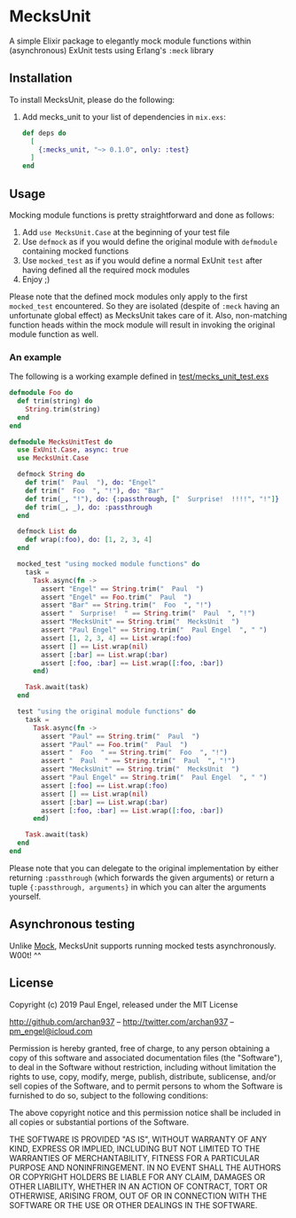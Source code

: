 # MecksUnit

A simple Elixir package to elegantly mock module functions within (asynchronous) ExUnit tests using Erlang's `:meck` library

## Installation

To install MecksUnit, please do the following:

  1. Add mecks_unit to your list of dependencies in `mix.exs`:

      ```elixir
      def deps do
        [
          {:mecks_unit, "~> 0.1.0", only: :test}
        ]
      end
      ```

## Usage

Mocking module functions is pretty straightforward and done as follows:

  1. Add `use MecksUnit.Case` at the beginning of your test file
  2. Use `defmock` as if you would define the original module with `defmodule` containing mocked functions
  3. Use `mocked_test` as if you would define a normal ExUnit `test` after having defined all the required mock modules
  4. Enjoy ;)

Please note that the defined mock modules only apply to the first `mocked_test` encountered.
So they are isolated (despite of `:meck` having an unfortunate global effect) as MecksUnit takes care of it.
Also, non-matching function heads within the mock module will result in invoking the original module function as well.

### An example

The following is a working example defined in [test/mecks_unit_test.exs](https://github.com/archan937/mecks_unit/blob/master/test/mecks_unit_test.exs)

  ```elixir
  defmodule Foo do
    def trim(string) do
      String.trim(string)
    end
  end

  defmodule MecksUnitTest do
    use ExUnit.Case, async: true
    use MecksUnit.Case

    defmock String do
      def trim("  Paul  "), do: "Engel"
      def trim("  Foo  ", "!"), do: "Bar"
      def trim(_, "!"), do: {:passthrough, ["  Surprise!  !!!!", "!"]}
      def trim(_, _), do: :passthrough
    end

    defmock List do
      def wrap(:foo), do: [1, 2, 3, 4]
    end

    mocked_test "using mocked module functions" do
      task =
        Task.async(fn ->
          assert "Engel" == String.trim("  Paul  ")
          assert "Engel" == Foo.trim("  Paul  ")
          assert "Bar" == String.trim("  Foo  ", "!")
          assert "  Surprise!  " == String.trim("  Paul  ", "!")
          assert "MecksUnit" == String.trim("  MecksUnit  ")
          assert "Paul Engel" == String.trim("  Paul Engel  ", " ")
          assert [1, 2, 3, 4] == List.wrap(:foo)
          assert [] == List.wrap(nil)
          assert [:bar] == List.wrap(:bar)
          assert [:foo, :bar] == List.wrap([:foo, :bar])
        end)

      Task.await(task)
    end

    test "using the original module functions" do
      task =
        Task.async(fn ->
          assert "Paul" == String.trim("  Paul  ")
          assert "Paul" == Foo.trim("  Paul  ")
          assert "  Foo  " == String.trim("  Foo  ", "!")
          assert "  Paul  " == String.trim("  Paul  ", "!")
          assert "MecksUnit" == String.trim("  MecksUnit  ")
          assert "Paul Engel" == String.trim("  Paul Engel  ", " ")
          assert [:foo] == List.wrap(:foo)
          assert [] == List.wrap(nil)
          assert [:bar] == List.wrap(:bar)
          assert [:foo, :bar] == List.wrap([:foo, :bar])
        end)

      Task.await(task)
    end
  end
  ```

Please note that you can delegate to the original implementation by either returning `:passthrough` (which forwards the given arguments)
or return a tuple `{:passthrough, arguments}` in which you can alter the arguments yourself.

## Asynchronous testing

Unlike [Mock](https://github.com/jjh42/mock), MecksUnit supports running mocked tests asynchronously. W00t! ^^

## License

Copyright (c) 2019 Paul Engel, released under the MIT License

http://github.com/archan937 – http://twitter.com/archan937 – pm_engel@icloud.com

Permission is hereby granted, free of charge, to any person obtaining a copy of this software and associated documentation files (the "Software"), to deal in the Software without restriction, including without limitation the rights to use, copy, modify, merge, publish, distribute, sublicense, and/or sell copies of the Software, and to permit persons to whom the Software is furnished to do so, subject to the following conditions:

The above copyright notice and this permission notice shall be included in all copies or substantial portions of the Software.

THE SOFTWARE IS PROVIDED "AS IS", WITHOUT WARRANTY OF ANY KIND, EXPRESS OR IMPLIED, INCLUDING BUT NOT LIMITED TO THE WARRANTIES OF MERCHANTABILITY, FITNESS FOR A PARTICULAR PURPOSE AND NONINFRINGEMENT. IN NO EVENT SHALL THE AUTHORS OR COPYRIGHT HOLDERS BE LIABLE FOR ANY CLAIM, DAMAGES OR OTHER LIABILITY, WHETHER IN AN ACTION OF CONTRACT, TORT OR OTHERWISE, ARISING FROM, OUT OF OR IN CONNECTION WITH THE SOFTWARE OR THE USE OR OTHER DEALINGS IN THE SOFTWARE.
